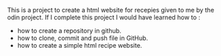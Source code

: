This is a project to create a html website for recepies given to me by the odin project.
If I complete this project I would have learned how to :
* how to create a repository in github.
* how to clone, commit and push file in GitHub.
* how to create a simple html recipe website.